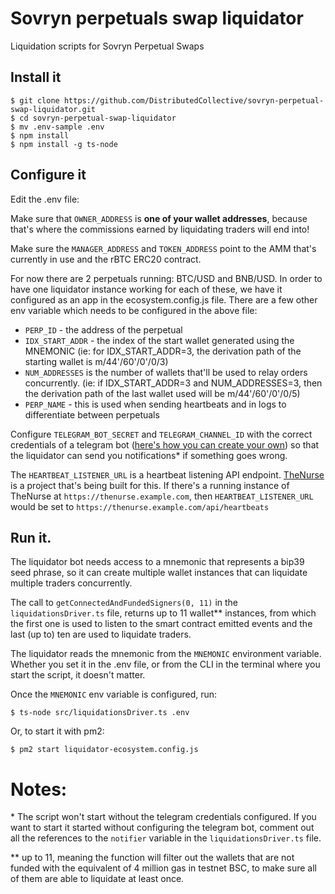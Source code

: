 # Sovryn perpetuals swap liquidator
Liquidation scripts for Sovryn Perpetual Swaps
 
## Install it
```
$ git clone https://github.com/DistributedCollective/sovryn-perpetual-swap-liquidator.git
$ cd sovryn-perpetual-swap-liquidator
$ mv .env-sample .env
$ npm install
$ npm install -g ts-node
``` 

## Configure it

Edit the .env file:

Make sure that `OWNER_ADDRESS` is **one of your wallet addresses**, because that's where the commissions earned by liquidating traders will end into!

Make sure the `MANAGER_ADDRESS` and `TOKEN_ADDRESS` point to the AMM that's currently in use and the rBTC ERC20 contract. 

For now there are 2 perpetuals running: BTC/USD and BNB/USD. In order to have one liquidator instance working for each of these, we have it configured as an app in the ecosystem.config.js file. There are a few other env variable which needs to be configured in the above file:

- `PERP_ID` - the address of the perpetual
- `IDX_START_ADDR` - the index of the start wallet generated using the MNEMONIC (ie: for IDX_START_ADDR=3, the derivation path of the starting wallet is m/44'/60'/0'/0/3)
- `NUM_ADDRESSES` is the number of wallets that'll be used to relay orders concurrently. (ie: if IDX_START_ADDR=3 and NUM_ADDRESSES=3, then the derivation path of the last wallet used will be m/44'/60'/0'/0/5)
- `PERP_NAME` - this is used when sending heartbeats and in logs to differentiate between perpetuals


Configure `TELEGRAM_BOT_SECRET` and `TELEGRAM_CHANNEL_ID` with the correct credentials of a telegram bot ([here's how you can create your own](https://core.telegram.org/bots#3-how-do-i-create-a-bot)) so that the liquidator can send you notifications* if something goes wrong.

The `HEARTBEAT_LISTENER_URL` is a heartbeat listening API endpoint. [TheNurse](https://github.com/DistributedCollective/TheNurse) is a project that's being built for this. If there's a running instance of TheNurse at `https://thenurse.example.com`, then `HEARTBEAT_LISTENER_URL` would be set to `https://thenurse.example.com/api/heartbeats`

## Run it.

The liquidator bot needs access to a mnemonic that represents a bip39 seed phrase, so it can create multiple wallet instances that can liquidate multiple traders concurrently.

The call to `getConnectedAndFundedSigners(0, 11)` in the `liquidationsDriver.ts` file, returns up to 11 wallet** instances, from which the first one is used to listen to the smart contract emitted events and the last (up to) ten are used to liquidate traders.

The liquidator reads the mnemonic from the `MNEMONIC` environment variable. Whether you set it in the .env file, or from the CLI in the terminal where you start the script, it doesn't matter.

Once the `MNEMONIC` env variable is configured, run:
```
$ ts-node src/liquidationsDriver.ts .env
```

Or, to start it with pm2:

```
$ pm2 start liquidator-ecosystem.config.js
```


# Notes:

\* The script won't start without the telegram credentials configured. If you want to start it started without configuring the telegram bot, comment out all the references to the `notifier` variable in the `liquidationsDriver.ts` file.
  
** up to 11, meaning the function will filter out the wallets that are not funded with the equivalent of 4 million gas in testnet BSC, to make sure all of them are able to liquidate at least once.
